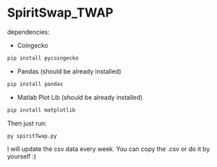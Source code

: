 # SpiritSwap_TWAP

dependencies:
- Coingecko
```bash
pip install pycoingecko
``` 
- Pandas (should be already installed)
```bash
pip install pandas
``` 
- Matlab Plot Lib (should be already installed)
```bash
pip install matplotlib
``` 



Then just run:

```bash
py spiritTwap.py 
``` 


I will update the csv data every week. You can copy the .csv or do it by yourself :)
